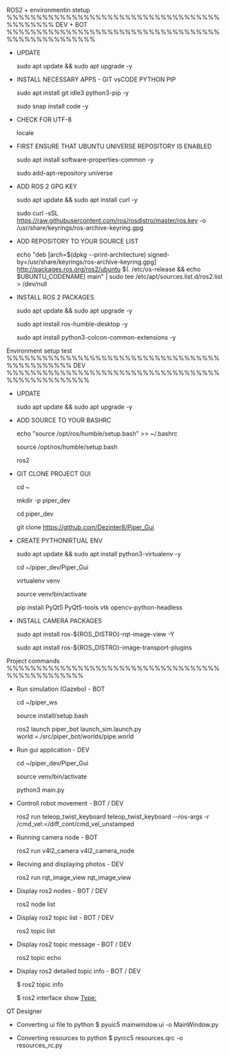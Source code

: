 ROS2 + environmentin stetup %%%%%%%%%%%%%%%%%%%%%%%%%%%%%%%%%%%%%%%%%%%%
DEV + BOT         %%%%%%%%%%%%%%%%%%%%%%%%%%%%%%%%%%%%%%%%%%%%%%%%%%%


* UPDATE

    sudo apt update && sudo apt upgrade -y


* INSTALL NECESSARY APPS - GIT vsCODE PYTHON PIP

	sudo apt install git idle3 python3-pip -y

	sudo snap install code -y 


* CHECK FOR UTF-8

    locale


* FIRST ENSURE THAT UBUNTU UNIVERSE REPOSITORY IS ENABLED

    sudo apt install software-properties-common -y

    sudo add-apt-repository universe


* ADD ROS 2 GPG KEY

    sudo apt update && sudo apt install curl -y

    sudo curl -sSL https://raw.githubusercontent.com/ros/rosdistro/master/ros.key -o /usr/share/keyrings/ros-archive-keyring.gpg


* ADD REPOSITORY TO YOUR SOURCE LIST

    echo "deb [arch=$(dpkg --print-architecture) signed-by=/usr/share/keyrings/ros-archive-keyring.gpg] http://packages.ros.org/ros2/ubuntu $(. /etc/os-release && echo $UBUNTU_CODENAME) main" | sudo tee /etc/apt/sources.list.d/ros2.list > /dev/null


* INSTALL ROS 2 PACKAGES

    sudo apt update && sudo apt upgrade -y

    sudo apt install ros-humble-desktop -y

	sudo apt install python3-colcon-common-extensions -y



Environment setup test %%%%%%%%%%%%%%%%%%%%%%%%%%%%%%%%%%%%%%%%%%%%%%%
DEV                       %%%%%%%%%%%%%%%%%%%%%%%%%%%%%%%%%%%%%%%%%%%%%%%%%%


* UPDATE

    sudo apt update && sudo apt upgrade -y


* ADD SOURCE TO YOUR BASHRC

	 echo "source /opt/ros/humble/setup.bash" >> ~/.bashrc

   	 source /opt/ros/humble/setup.bash

   	 ros2


* GIT CLONE PROJECT GUI

   	 cd ~

   	 mkdir -p piper_dev

   	 cd piper_dev

   	 git clone https://github.com/Dezinter8/Piper_Gui


* CREATE PYTHONIRTUAL ENV
	
	sudo apt update && sudo apt install  python3-virtualenv -y

   	 cd ~/piper_dev/Piper_Gui

	virtualenv venv
 
	source venv/bin/activate

   	pip install PyQt5 PyQt5-tools vtk opencv-python-headless

* INSTALL CAMERA PACKAGES

	sudo apt install ros-${ROS_DISTRO}-rqt-image-view -Y

	sudo apt install ros-${ROS_DISTRO}-image-transport-plugins


	 
Project commands %%%%%%%%%%%%%%%%%%%%%%%%%%%%%%%%%%%%%%%%%%%%%%%%%


* Run simulation (Gazebo) - BOT 

   	cd ~/piper_ws

   	source install/setup.bash

   	ros2 launch piper_bot launch_sim.launch.py world:=./src/piper_bot/worlds/pipe.world


* Run gui application - DEV 

   	 cd ~/piper_dev/Piper_Gui

	 source venv/bin/activate

	python3 main.py


* Controll robot movement - BOT / DEV 

   	 ros2 run teleop_twist_keyboard teleop_twist_keyboard --ros-args -r /cmd_vel:=/diff_cont/cmd_vel_unstamped


* Running camera node - BOT 

	ros2 run v4l2_camera v4l2_camera_node


* Reciving and displaying photos - DEV

	ros2 run rqt_image_view rqt_image_view


* Display ros2 nodes - BOT / DEV
	
	ros2 node list


* Display ros2 topic list  - BOT / DEV

	ros2 topic list


* Display ros2 topic message - BOT / DEV

	ros2 topic echo <topic name>


* Display ros2 detailed topic info - BOT / DEV

	$ ros2 topic info <topic name>

	$ ros2 interface show <Type:>


QT Designer
    
* Converting ui file to python
	$ pyuic5 mainwindow.ui -o MainWindow.py

* Converting resources to python
	$ pyrcc5 resources.qrc -o resources_rc.py







